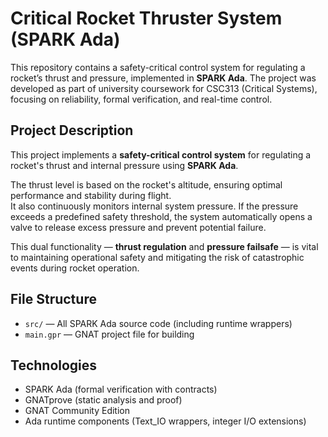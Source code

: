 # Critical Rocket Thruster System (SPARK Ada)

This repository contains a safety-critical control system for regulating a rocket’s thrust and pressure, implemented in **SPARK Ada**. The project was developed as part of university coursework for CSC313 (Critical Systems), focusing on reliability, formal verification, and real-time control.


## Project Description

This project implements a **safety-critical control system** for regulating a rocket's thrust and internal pressure using **SPARK Ada**.

The thrust level is based on the rocket's altitude, ensuring optimal performance and stability during flight.  
It also continuously monitors internal system pressure. If the pressure exceeds a predefined safety threshold, the system automatically opens a valve to release excess pressure and prevent potential failure.

This dual functionality — **thrust regulation** and **pressure failsafe** — is vital to maintaining operational safety and mitigating the risk of catastrophic events during rocket operation.


## File Structure

- `src/` — All SPARK Ada source code (including runtime wrappers)
- `main.gpr` — GNAT project file for building

## Technologies

- SPARK Ada (formal verification with contracts)
- GNATprove (static analysis and proof)
- GNAT Community Edition
- Ada runtime components (Text_IO wrappers, integer I/O extensions)
